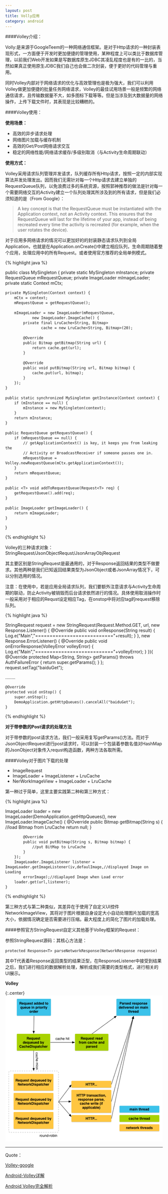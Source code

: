 ```yaml
---
layout: post
title: Volly应用
category: android
---
```


####Volley介绍：

Volly:是来源于GoogleTeem的一种网络通信框架。是对于Http请求的一种封装表现形式，一方面便于开发时更加便捷的管理使用，某种程度上可以类比于数据库管理，以前我们Web开发如果是写数据库原生JDBC其凌乱程度也是有的一比的，当然如果真正使用原生JDBC我们自己也会做二次封装，便于更好的代码管理与重用。

同时Volley内部对于网络请求的优化与高效管理也是极为强大，我们可以利用Volley做更加便捷的批量任务网络请求，Volley的最佳试用场景一般是频繁的网络通信请求，且传输数据量不大，如多图标下载等等。但是当涉及到大数据量的网络操作，上传下载文件时，其表现是比较糟糕的。


####Volley使用：

**使用场景：**

* 高效的异步请求处理       
* 网络图片加载与缓存机制       
* 高效的Get/Post网络请求交互        
* 稳定的网络性能/网络请求缓存/多级别取消（与Activity生命周期联动）        

**使用方式：**

Volley采用请求队列管理并发请求，队列缓存所有Http请求，按照一定的内部实现算法并发处理发出。因而我们无需针对每一个Http请求去建立单独的RequestQueue队列，以免浪费过多的系统资源，按照郭神推荐的做法是针对每一个需要网络交互的Activity建立一个队列处理其所涉及到的所有请求，但是我们必须知道的是（From Google）：

> A key concept is that the RequestQueue must be instantiated with the Application context, not an Activity context. This ensures that the RequestQueue will last for the lifetime of your app, instead of being recreated every time the activity is recreated (for example, when the user rotates the device).

对于应用多网络请求的情况可以更加好的的封装静态请求队列到全局Application，也就是在Application.onCreate()中建立相应队列，生命周期随着整个应用，处理应用中的所有Request。或者使用官方推荐的全局单例模式。

{%  highlight java  %}

public class MySingleton { 
    private static MySingleton mInstance;
    private RequestQueue mRequestQueue;
    private ImageLoader mImageLoader;
    private static Context mCtx;
 
    private MySingleton(Context context) {
        mCtx = context;
        mRequestQueue = getRequestQueue();
 
        mImageLoader = new ImageLoader(mRequestQueue,
                new ImageLoader.ImageCache() {
            private final LruCache<String, Bitmap>
                    cache = new LruCache<String, Bitmap>(20);
 
            @Override 
            public Bitmap getBitmap(String url) {
                return cache.get(url);
            } 
 
            @Override 
            public void putBitmap(String url, Bitmap bitmap) {
                cache.put(url, bitmap);
            } 
        }); 
    } 
 
    public static synchronized MySingleton getInstance(Context context) {
        if (mInstance == null) {
            mInstance = new MySingleton(context);
        } 
        return mInstance;
    } 
 
    public RequestQueue getRequestQueue() {
        if (mRequestQueue == null) {
            // getApplicationContext() is key, it keeps you from leaking the 
            // Activity or BroadcastReceiver if someone passes one in. 
            mRequestQueue = Volley.newRequestQueue(mCtx.getApplicationContext());
        } 
        return mRequestQueue;
    } 
 
    public <T> void addToRequestQueue(Request<T> req) { 
        getRequestQueue().add(req);
    } 
 
    public ImageLoader getImageLoader() {
        return mImageLoader;
    } 
} 

{% endhighlight %}


Volley的三种请求对象：StringRequest/JsonObjectRequst/JsonArrayObjRequest

其主要区别是StringRequest是最通用的，对于Response返回结果的类型不做要求。其他两种是我们已知返回结果类型为JsonObject或者JsonArray情况下，可以分别选用的情况。

注意：在使用中，若是应用全局请求队列，我们要额外注意请求与Activity生命周期的联动，防止Activity被销毁而后台请求依然进行的情况。具体使用取消操作时一般采用对于相应的Requst设定相应Tag，在onstop中将对应tag的request移除队列。

{%  highlight java  %}

 StringRequest request = new StringRequest(Request.Method.GET, url, new Response.Listener<String>() {
            @Override
            public void onResponse(String result) {
                Log.e("Main","==========================="+result);
            }
        }, new Response.ErrorListener() {
            @Override
            public void onErrorResponse(VolleyError volleyError) {
                Log.e("Main","==========================="+volleyError);
            }
        }){
            @Override
            protected Map<String, String> getParams() throws AuthFailureError {
                return super.getParams();
            }
        };
        request.setTag("baiduGet");

........

    @Override
    protected void onStop() {
        super.onStop();
        DemoApplication.getHttpQueues().cancelAll("baiduGet");
    }

{% endhighlight %}

**对于带参数的Post请求的处理方法**

对于带参数的post请求方法，我们一般采用复写getParams()方法。而对于JsonObjectRequest进行post请求时，可以封装一个包装着参数名值对HashMap的JsonObject对象传入requst构造函数，两种方法各取所需。


####Volley对于图片下载的处理


* ImageRequest        
* ImageLoader + ImageListener  + LruCache     
* NerWorkImageView + ImageLoader + LruCache     

第一种过于简单，这里主要实践第二种和第三种方式：

{%  highlight java  %}

 ImageLoader loader = new ImageLoader(DemoApplication.getHttpQueues(), new ImageLoader.ImageCache() {
            @Override
            public Bitmap getBitmap(String s) {
                //load Bitmap from LruCache
                return null;
            }

            @Override
            public void putBitmap(String s, Bitmap bitmap) {
                //put BitMap to LruCache
            }
        });
        ImageLoader.ImageListener listener = ImageLoader.getImageListener(iv,defaulImage,//displayed Image on Loading
            errorImage);//diaplayed Image when Load error
        loader.get(url,listener);
    }

{% endhighlight %}

第三种方式与第二种类似，其差异在于使用了自定义UI控件NetworkImageView，其将对于图片根据自身设定大小自动处理图片加载的宽高大小，依据情况确定是否需要进行压缩。最大程度上的简化了图片的加载处理。


####参照官方StringRequest自定义其他基于Volley框架的Request：

参照StringRequest源码：其核心方法是：

`protected Response<T> parseNetworkResponse(NetworkResponse response)`

其中T代表着Response返回类型的结果泛型，在ResponseListener中接受到结果之后，我们进行相应的数据解析处理，解析成我们需要的类型格式，进行相关的UI展示。


**Volley**

{:.center}
![volley-request](\assets\img\20150720\volley-request.png)

---

Quote：

[Volley-google](https://developer.android.com/training/volley/index.html)

[Android-Volley详解](http://www.imooc.com/learn/468)

[Android Volley完全解析](http://blog.csdn.net/guolin_blog/article/details/17612763)

